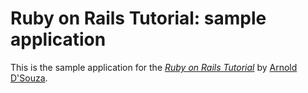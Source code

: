 # Ruby on Rails Tutorial: sample application

This is the sample application for
the [*Ruby on Rails Tutorial*](http://railstutorial.org/)
by [Arnold D'Souza](http://arnolddsouza.com/).
